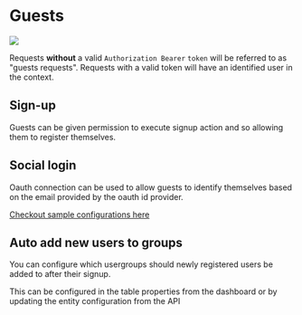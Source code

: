 # Guests

<img src="images/users_and_groups.png">

Requests **without** a valid `Authorization Bearer` `token` will be referred to as "guests requests". Requests with a valid token will have an identified user in the context.


## Sign-up

Guests can be given permission to execute signup action and so allowing them to register themselves.

## Social login

Oauth connection can be used to allow guests to identify themselves based on the email provided by the oauth id provider.

[Checkout sample configurations here](/auth/social_login.md)

## Auto add new users to groups

You can configure which usergroups should newly registered users be added to after their signup.

This can be configured in the table properties from the dashboard or by updating the entity configuration from the API